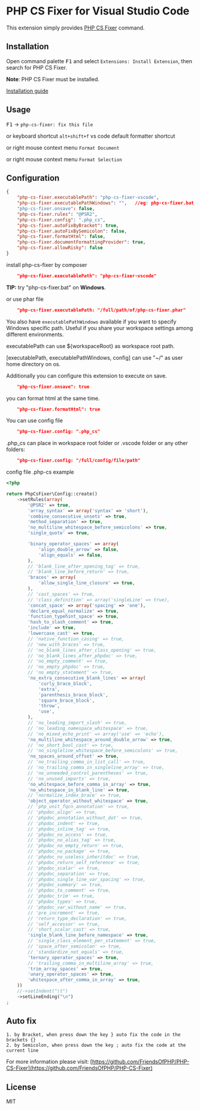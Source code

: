 # PHP CS Fixer for Visual Studio Code

This extension simply provides [PHP CS Fixer](https://github.com/FriendsOfPHP/PHP-CS-Fixer) command.

## Installation

Open command palette <kbd>F1</kbd> and select `Extensions: Install Extension`, then search for PHP CS Fixer.

**Note**: PHP CS Fixer must be installed.

[Installation guide](https://github.com/FriendsOfPHP/PHP-CS-Fixer#installation)

## Usage

<kbd>F1</kbd> -> `php-cs-fixer: fix this file`

or keyboard shortcut `alt+shift+f` vs code default formatter shortcut

or right mouse context menu `Format Document`

or right mouse context menu `Format Selection`

## Configuration

```JSON
{
    "php-cs-fixer.executablePath": "php-cs-fixer-vscode",
    "php-cs-fixer.executablePathWindows": "",   //eg: php-cs-fixer.bat
    "php-cs-fixer.onsave": false,
    "php-cs-fixer.rules": "@PSR2",
    "php-cs-fixer.config": ".php_cs",
    "php-cs-fixer.autoFixByBracket": true,
    "php-cs-fixer.autoFixBySemicolon": false,
    "php-cs-fixer.formatHtml": false,
    "php-cs-fixer.documentFormattingProvider": true,
    "php-cs-fixer.allowRisky": false
}
```

install php-cs-fixer by composer

```JSON
    "php-cs-fixer.executablePath": "php-cs-fixer-vscode"
```

**TIP:** try "php-cs-fixer.bat" on **Windows**.

or use phar file

```JSON
    "php-cs-fixer.executablePath: "/full/path/of/php-cs-fixer.phar"
```

You also have `executablePathWindows` available if you want to specify Windows specific path. Useful if you share your workspace settings among different environments.

executablePath can use ${workspaceRoot} as workspace root path.

[executablePath, executablePathWindows, config] can use "~/" as user home directory on os.

Additionally you can configure this extension to execute on save.

```JSON
    "php-cs-fixer.onsave": true
```

you can format html at the same time.

```JSON
    "php-cs-fixer.formatHtml": true
```

You can use config file

```JSON
    "php-cs-fixer.config: ".php_cs"
```

.php_cs can place in workspace root folder or .vscode folder or any other folders:

```JSON
    "php-cs-fixer.config: "/full/config/file/path"
```

config file .php-cs example

```php
<?php

return PhpCsFixer\Config::create()
    ->setRules(array(
        '@PSR2' => true,
        'array_syntax' => array('syntax' => 'short'),
        'combine_consecutive_unsets' => true,
        'method_separation' => true,
        'no_multiline_whitespace_before_semicolons' => true,
        'single_quote' => true,

        'binary_operator_spaces' => array(
            'align_double_arrow' => false,
            'align_equals' => false,
        ),
        // 'blank_line_after_opening_tag' => true,
        // 'blank_line_before_return' => true,
        'braces' => array(
            'allow_single_line_closure' => true,
        ),
        // 'cast_spaces' => true,
        // 'class_definition' => array('singleLine' => true),
        'concat_space' => array('spacing' => 'one'),
        'declare_equal_normalize' => true,
        'function_typehint_space' => true,
        'hash_to_slash_comment' => true,
        'include' => true,
        'lowercase_cast' => true,
        // 'native_function_casing' => true,
        // 'new_with_braces' => true,
        // 'no_blank_lines_after_class_opening' => true,
        // 'no_blank_lines_after_phpdoc' => true,
        // 'no_empty_comment' => true,
        // 'no_empty_phpdoc' => true,
        // 'no_empty_statement' => true,
        'no_extra_consecutive_blank_lines' => array(
            'curly_brace_block',
            'extra',
            'parenthesis_brace_block',
            'square_brace_block',
            'throw',
            'use',
        ),
        // 'no_leading_import_slash' => true,
        // 'no_leading_namespace_whitespace' => true,
        // 'no_mixed_echo_print' => array('use' => 'echo'),
        'no_multiline_whitespace_around_double_arrow' => true,
        // 'no_short_bool_cast' => true,
        // 'no_singleline_whitespace_before_semicolons' => true,
        'no_spaces_around_offset' => true,
        // 'no_trailing_comma_in_list_call' => true,
        // 'no_trailing_comma_in_singleline_array' => true,
        // 'no_unneeded_control_parentheses' => true,
        // 'no_unused_imports' => true,
        'no_whitespace_before_comma_in_array' => true,
        'no_whitespace_in_blank_line' => true,
        // 'normalize_index_brace' => true,
        'object_operator_without_whitespace' => true,
        // 'php_unit_fqcn_annotation' => true,
        // 'phpdoc_align' => true,
        // 'phpdoc_annotation_without_dot' => true,
        // 'phpdoc_indent' => true,
        // 'phpdoc_inline_tag' => true,
        // 'phpdoc_no_access' => true,
        // 'phpdoc_no_alias_tag' => true,
        // 'phpdoc_no_empty_return' => true,
        // 'phpdoc_no_package' => true,
        // 'phpdoc_no_useless_inheritdoc' => true,
        // 'phpdoc_return_self_reference' => true,
        // 'phpdoc_scalar' => true,
        // 'phpdoc_separation' => true,
        // 'phpdoc_single_line_var_spacing' => true,
        // 'phpdoc_summary' => true,
        // 'phpdoc_to_comment' => true,
        // 'phpdoc_trim' => true,
        // 'phpdoc_types' => true,
        // 'phpdoc_var_without_name' => true,
        // 'pre_increment' => true,
        // 'return_type_declaration' => true,
        // 'self_accessor' => true,
        // 'short_scalar_cast' => true,
        'single_blank_line_before_namespace' => true,
        // 'single_class_element_per_statement' => true,
        // 'space_after_semicolon' => true,
        // 'standardize_not_equals' => true,
        'ternary_operator_spaces' => true,
        // 'trailing_comma_in_multiline_array' => true,
        'trim_array_spaces' => true,
        'unary_operator_spaces' => true,
        'whitespace_after_comma_in_array' => true,
    ))
    //->setIndent("\t")
    ->setLineEnding("\n")
;
```

## Auto fix

    1. by Bracket, when press down the key } auto fix the code in the brackets {}
    2. by Semicolon, when press down the key ; auto fix the code at the current line

For more information please visit: [https://github.com/FriendsOfPHP/PHP-CS-Fixer](https://github.com/FriendsOfPHP/PHP-CS-Fixer)

## License

MIT
